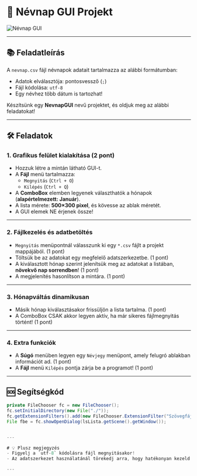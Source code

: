 # 🎉 Névnap GUI Projekt

![Névnap GUI](https://res.cloudinary.com/myblogki2024/image/upload/v1745842463/Amf_13_A84_V_nevnapGUI_jmkglq.png)

---

## 📚 Feladatleírás

A `nevnap.csv` fájl névnapok adatait tartalmazza az alábbi formátumban:


- Adatok elválasztója: pontosvessző (`;`)
- Fájl kódolása: `utf-8`
- Egy névhez több dátum is tartozhat!

Készítsünk egy **NevnapGUI** nevű projektet, és oldjuk meg az alábbi feladatokat!

---

## 🛠️ Feladatok

### 1. Grafikus felület kialakítása (2 pont)
- Hozzuk létre a mintán látható GUI-t.
- A **Fájl** menü tartalmazza:
  - `Megnyitás` (`Ctrl + O`)
  - `Kilépés` (`Ctrl + Q`)
- A **ComboBox** elemben legyenek választhatók a hónapok (**alapértelmezett: Január**).
- A lista mérete: **500×300 pixel**, és kövesse az ablak méretét.
- A GUI elemek NE érjenek össze!

---

### 2. Fájlkezelés és adatbetöltés
- `Megnyitás` menüpontnál válasszunk ki egy `*.csv` fájlt a projekt mappájából. (1 pont)
- Töltsük be az adatokat egy megfelelő adatszerkezetbe. (1 pont)
- A kiválasztott hónap szerint jelenítsük meg az adatokat a listában, **növekvő nap sorrendben**! (1 pont)
- A megjelenítés hasonlítson a mintára. (1 pont)

---

### 3. Hónapváltás dinamikusan
- Másik hónap kiválasztásakor frissüljön a lista tartalma. (1 pont)
- A ComboBox CSAK akkor legyen aktív, ha már sikeres fájlmegnyitás történt! (1 pont)

---

### 4. Extra funkciók
- A **Súgó** menüben legyen egy `Névjegy` menüpont, amely felugró ablakban információt ad. (1 pont)
- A **Fájl** menü `Kilépés` pontja zárja be a programot! (1 pont)

---

## 🆘 Segítségkód

```java
private FileChooser fc = new FileChooser();
fc.setInitialDirectory(new File("./"));
fc.getExtensionFilters().add(new FileChooser.ExtensionFilter("Szövegfájlok", "*.txt"));
File fbe = fc.showOpenDialog(lsLista.getScene().getWindow());


---

# 💡 Plusz megjegyzés
- Figyelj a `utf-8` kódolásra fájl megnyitásakor!
- Az adatszerkezet használatánál törekedj arra, hogy hatékonyan kezeld a név-nap párokat.

---
